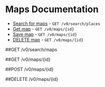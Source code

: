 # Maps Documentation

* [Search for maps](#get-v0searchmaps) - `GET /v0/search/places`
* [Get map](#get-v0mapsid) - `GET /v0/maps/{id}`
* [Save map](#post-v0mapsid) - `GET /v0/maps/{id}`
* [DELETE map](#delete-v0mapsid) - `GET /v0/maps/{id}`


##GET /v0/search/maps

##GET /v0/maps/{id}

##POST /v0/maps/{id}

##DELETE /v0/maps/{id}